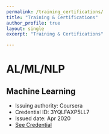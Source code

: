 ```yaml
---
permalink: /training_certifications/
title: "Training & Certifications"
author_profile: true
layout: single
excerpt: "Training & Certifications"

---
```


# AL/ML/NLP

## Machine Learning
* Issuing authority: Coursera
* Credential ID: 3YQLFAXP5LL7
* Issued date: Apr 2020
* [See Credential](https://www.coursera.org/account/accomplishments/certificate/3YQLFAXP5LL7)

